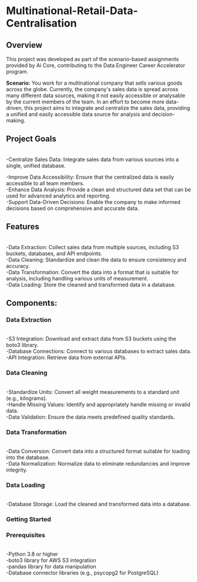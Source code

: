 # Multinational-Retail-Data-Centralisation
## Overview
<p>This project was developed as part of the scenario-based assignments provided by Ai Core, contributing to the Data Engineer Career Accelerator program.


<b>Scenario:</b>
 You work for a multinational company that sells various goods across the globe. Currently, the company's sales data is spread across many different data sources, making it not easily accessible or analysable by the current members of the team. In an effort to become more data-driven, this project aims to integrate and centralize the sales data, providing a unified and easily accessible data source for analysis and decision-making.</p>

## Project Goals
<br>
-Centralize Sales Data: Integrate sales data from various sources into a single, unified database.
</br>

-Improve Data Accessibility: Ensure that the centralized data is easily accessible to all team members.
<br>
-Enhance Data Analysis: Provide a clean and structured data set that can be used for advanced analytics and reporting.
</br>
-Support Data-Driven Decisions: Enable the company to make informed decisions based on comprehensive and accurate data.

## Features
<br>
-Data Extraction: Collect sales data from multiple sources, including S3 buckets, databases, and API endpoints.
</br>
-Data Cleaning: Standardize and clean the data to ensure consistency and accuracy.
<br>
-Data Transformation: Convert the data into a format that is suitable for analysis, including handling various units of measurement.
</br>
-Data Loading: Store the cleaned and transformed data in a database.


## Components:
### Data Extraction
<br>
-S3 Integration: Download and extract data from S3 buckets using the boto3 library.
</br>
-Database Connections: Connect to various databases to extract sales data.
<br>
-API Integration: Retrieve data from external APIs.
</br>

### Data Cleaning
<br>
-Standardize Units: Convert all weight measurements to a standard unit (e.g., kilograms).
</br>
-Handle Missing Values: Identify and appropriately handle missing or invalid data.
<br>
-Data Validation: Ensure the data meets predefined quality standards.
</br>

### Data Transformation
<br>
-Data Conversion: Convert data into a structured format suitable for loading into the database.
</br>
-Data Normalization: Normalize data to eliminate redundancies and improve integrity.

### Data Loading
<br>
-Database Storage: Load the cleaned and transformed data into a database.
</br>


### Getting Started
### Prerequisites
<br>
-Python 3.8 or higher
</br>
-boto3 library for AWS S3 integration
<br>
-pandas library for data manipulation
</br>
-Database connector libraries (e.g., psycopg2 for PostgreSQL)

